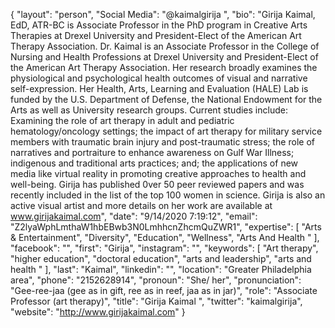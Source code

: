 {
  "layout": "person",
  "Social Media": "@kaimalgirija ",
  "bio": "Girija Kaimal, EdD, ATR-BC is Associate Professor in the PhD program in Creative Arts Therapies at Drexel University and President-Elect of the American Art Therapy Association. Dr. Kaimal is an Associate Professor in the College of Nursing and Health Professions at Drexel University and President-Elect of the American Art Therapy Association. Her research broadly examines the physiological and psychological health outcomes of visual and narrative self-expression. Her Health, Arts, Learning and Evaluation (HALE) Lab is funded by the U.S. Department of Defense, the National Endowment for the Arts as well as University research groups. Current studies include: Examining the role of art therapy in adult and pediatric hematology/oncology settings; the impact of art therapy for military service members with traumatic brain injury and post-traumatic stress; the role of narratives and portraiture to enhance awareness on Gulf War Illness; indigenous and traditional arts practices; and;  the applications of new media like virtual reality in promoting creative approaches to health and well-being. Girija has published 0ver 50 peer reviewed papers and was recently included in the list of the top 100 women in science.  Girija is also an active visual artist and more details on her work are available at www.girijakaimal.com",
  "date": "9/14/2020 7:19:12",
  "email": "Z2lyaWphLmthaW1hbEBwb3N0LmhhcnZhcmQuZWR1",
  "expertise": [
    "Arts & Entertainment",
    "Diversity",
    "Education",
    "Wellness",
    "Arts And Health "
  ],
  "facebook": "",
  "first": "Girija",
  "instagram": "",
  "keywords": [
    "Art therapy",
    "higher education",
    "doctoral education",
    "arts and leadership",
    "arts and health "
  ],
  "last": "Kaimal",
  "linkedin": "",
  "location": "Greater Philadelphia area",
  "phone": "2152628914",
  "pronoun": "She/ her",
  "pronunciation": "Gee-ree-jaa (gee as in gift, ree as in reef, jaa as in jar)",
  "role": "Associate Professor (art therapy)",
  "title": "Girija  Kaimal ",
  "twitter": "kaimalgirija",
  "website": "http://www.girijakaimal.com"
}
